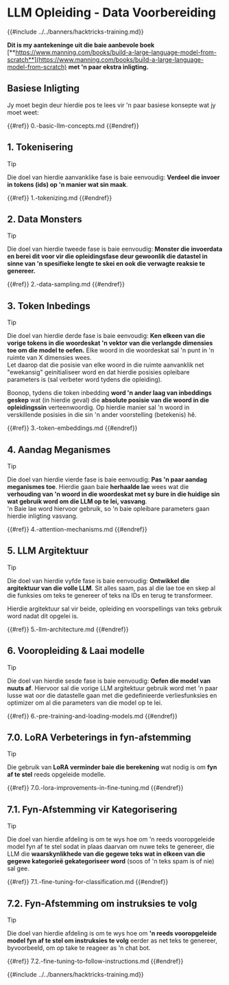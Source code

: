 # LLM Opleiding - Data Voorbereiding

{{#include ../../banners/hacktricks-training.md}}

**Dit is my aantekeninge uit die baie aanbevole boek** [**https://www.manning.com/books/build-a-large-language-model-from-scratch**](https://www.manning.com/books/build-a-large-language-model-from-scratch) **met 'n paar ekstra inligting.**

## Basiese Inligting

Jy moet begin deur hierdie pos te lees vir 'n paar basiese konsepte wat jy moet weet:

{{#ref}}
0.-basic-llm-concepts.md
{{#endref}}

## 1. Tokenisering

> [!TIP]
> Die doel van hierdie aanvanklike fase is baie eenvoudig: **Verdeel die invoer in tokens (ids) op 'n manier wat sin maak**.

{{#ref}}
1.-tokenizing.md
{{#endref}}

## 2. Data Monsters

> [!TIP]
> Die doel van hierdie tweede fase is baie eenvoudig: **Monster die invoerdata en berei dit voor vir die opleidingsfase deur gewoonlik die datastel in sinne van 'n spesifieke lengte te skei en ook die verwagte reaksie te genereer.**

{{#ref}}
2.-data-sampling.md
{{#endref}}

## 3. Token Inbedings

> [!TIP]
> Die doel van hierdie derde fase is baie eenvoudig: **Ken elkeen van die vorige tokens in die woordeskat 'n vektor van die verlangde dimensies toe om die model te oefen.** Elke woord in die woordeskat sal 'n punt in 'n ruimte van X dimensies wees.\
> Let daarop dat die posisie van elke woord in die ruimte aanvanklik net "ewekansig" geinitialiseer word en dat hierdie posisies opleibare parameters is (sal verbeter word tydens die opleiding).
>
> Boonop, tydens die token inbedding **word 'n ander laag van inbeddings geskep** wat (in hierdie geval) die **absolute posisie van die woord in die opleidingssin** verteenwoordig. Op hierdie manier sal 'n woord in verskillende posisies in die sin 'n ander voorstelling (betekenis) hê.

{{#ref}}
3.-token-embeddings.md
{{#endref}}

## 4. Aandag Meganismes

> [!TIP]
> Die doel van hierdie vierde fase is baie eenvoudig: **Pas 'n paar aandag meganismes toe**. Hierdie gaan baie **herhaalde lae** wees wat die **verhouding van 'n woord in die woordeskat met sy bure in die huidige sin wat gebruik word om die LLM op te lei, vasvang**.\
> 'n Baie lae word hiervoor gebruik, so 'n baie opleibare parameters gaan hierdie inligting vasvang.

{{#ref}}
4.-attention-mechanisms.md
{{#endref}}

## 5. LLM Argitektuur

> [!TIP]
> Die doel van hierdie vyfde fase is baie eenvoudig: **Ontwikkel die argitektuur van die volle LLM**. Sit alles saam, pas al die lae toe en skep al die funksies om teks te genereer of teks na IDs en terug te transformeer.
>
> Hierdie argitektuur sal vir beide, opleiding en voorspellings van teks gebruik word nadat dit opgelei is.

{{#ref}}
5.-llm-architecture.md
{{#endref}}

## 6. Vooropleiding & Laai modelle

> [!TIP]
> Die doel van hierdie sesde fase is baie eenvoudig: **Oefen die model van nuuts af**. Hiervoor sal die vorige LLM argitektuur gebruik word met 'n paar lusse wat oor die datastelle gaan met die gedefinieerde verliesfunksies en optimizer om al die parameters van die model op te lei.

{{#ref}}
6.-pre-training-and-loading-models.md
{{#endref}}

## 7.0. LoRA Verbeterings in fyn-afstemming

> [!TIP]
> Die gebruik van **LoRA verminder baie die berekening** wat nodig is om **fyn af te stel** reeds opgeleide modelle.

{{#ref}}
7.0.-lora-improvements-in-fine-tuning.md
{{#endref}}

## 7.1. Fyn-Afstemming vir Kategorisering

> [!TIP]
> Die doel van hierdie afdeling is om te wys hoe om 'n reeds vooropgeleide model fyn af te stel sodat in plaas daarvan om nuwe teks te genereer, die LLM die **waarskynlikhede van die gegewe teks wat in elkeen van die gegewe kategorieë gekategoriseer word** (soos of 'n teks spam is of nie) sal gee.

{{#ref}}
7.1.-fine-tuning-for-classification.md
{{#endref}}

## 7.2. Fyn-Afstemming om instruksies te volg

> [!TIP]
> Die doel van hierdie afdeling is om te wys hoe om **'n reeds vooropgeleide model fyn af te stel om instruksies te volg** eerder as net teks te genereer, byvoorbeeld, om op take te reageer as 'n chat bot.

{{#ref}}
7.2.-fine-tuning-to-follow-instructions.md
{{#endref}}

{{#include ../../banners/hacktricks-training.md}}
